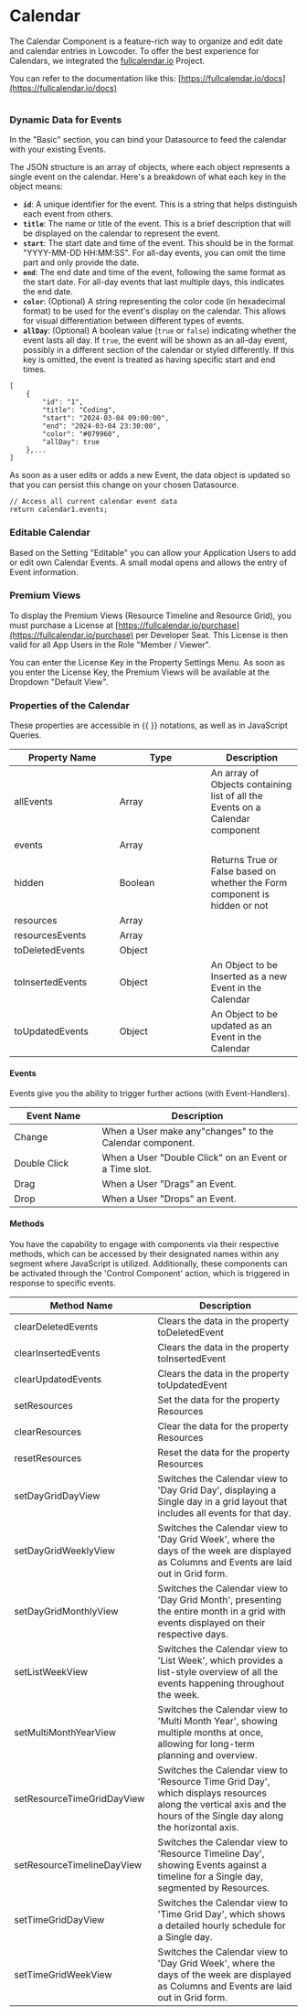 # Calendar

The Calendar Component is a feature-rich way to organize and edit date and calendar entries in Lowcoder. To offer the best experience for Calendars, we integrated the [fullcalendar.io](https://fullcalendar.io/docs) Project.

You can refer to the documentation like this: [https://fullcalendar.io/docs](https://fullcalendar.io/docs)

<figure><img src="../../../../.gitbook/assets/Component Calendar  Overview.png" alt=""><figcaption></figcaption></figure>

### Dynamic Data for Events

In the "Basic" section, you can bind your Datasource to feed the calendar with your existing Events.

The JSON structure is an array of objects, where each object represents a single event on the calendar. Here's a breakdown of what each key in the object means:

* **`id`**: A unique identifier for the event. This is a string that helps distinguish each event from others.
* **`title`**: The name or title of the event. This is a brief description that will be displayed on the calendar to represent the event.
* **`start`**: The start date and time of the event. This should be in the format "YYYY-MM-DD HH:MM:SS". For all-day events, you can omit the time part and only provide the date.
* **`end`**: The end date and time of the event, following the same format as the start date. For all-day events that last multiple days, this indicates the end date.
* **`color`**: (Optional) A string representing the color code (in hexadecimal format) to be used for the event's display on the calendar. This allows for visual differentiation between different types of events.
* **`allDay`**: (Optional) A boolean value (`true` or `false`) indicating whether the event lasts all day. If `true`, the event will be shown as an all-day event, possibly in a different section of the calendar or styled differently. If this key is omitted, the event is treated as having specific start and end times.

```
[
    {
        "id": "1",
        "title": "Coding",
        "start": "2024-03-04 09:00:00",
        "end": "2024-03-04 23:30:00",
        "color": "#079968",
        "allDay": true
    },...
]
```

As soon as a user edits or adds a new Event, the data object is updated so that you can persist this change on your chosen Datasource.&#x20;

```
// Access all current calendar event data
return calendar1.events;
```

### Editable Calendar

Based on the Setting "Editable" you can allow your Application Users to add or edit own Calendar Events. A small modal opens and allows the entry of Event information.

### Premium Views

To display the Premium Views (Resource Timeline and Resource Grid), you must purchase a License at [https://fullcalendar.io/purchase](https://fullcalendar.io/purchase) per Developer Seat. This License is then valid for all App Users in the Role "Member / Viewer".

You can enter the License Key in the Property Settings Menu. As soon as you enter the License Key, the Premium Views will be available at the Dropdown "Default View".

### Properties of the Calendar

These properties are accessible in \{{ \}} notations, as well as in JavaScript Queries.&#x20;

<table><thead><tr><th width="168.40234375">Property Name</th><th width="144.2265625">Type</th><th>Description</th></tr></thead><tbody><tr><td>allEvents</td><td>Array</td><td>An array of Objects containing list of all the Events on a Calendar component</td></tr><tr><td>events</td><td>Array</td><td></td></tr><tr><td>hidden</td><td>Boolean</td><td>Returns True or False based on whether the Form component is hidden or not</td></tr><tr><td>resources</td><td>Array</td><td></td></tr><tr><td>resourcesEvents</td><td>Array</td><td></td></tr><tr><td>toDeletedEvents</td><td>Object</td><td></td></tr><tr><td>toInsertedEvents</td><td>Object</td><td>An Object to be Inserted as a new Event in the Calendar </td></tr><tr><td>toUpdatedEvents</td><td>Object</td><td>An Object to be updated as an Event in the Calendar</td></tr></tbody></table>

#### Events <a href="#events" id="events"></a>

Events give you the ability to trigger further actions (with Event-Handlers).

<table><thead><tr><th width="175.01953125">Event Name</th><th width="442.3671875">Description</th></tr></thead><tbody><tr><td>Change</td><td>When a User make any"changes" to the Calendar component.</td></tr><tr><td>Double Click</td><td>When a User "Double Click" on an Event or a Time slot.</td></tr><tr><td>Drag</td><td>When a User "Drags" an Event.</td></tr><tr><td>Drop</td><td>When a User "Drops" an Event.</td></tr></tbody></table>

#### Methods <a href="#methods" id="methods"></a>

You have the capability to engage with components via their respective methods, which can be accessed by their designated names within any segment where JavaScript is utilized. Additionally, these components can be activated through the 'Control Component' action, which is triggered in response to specific events.

<table><thead><tr><th width="247.83984375">Method Name</th><th width="446.3984375">Description</th></tr></thead><tbody><tr><td>clearDeletedEvents</td><td>Clears the data in the property toDeletedEvent</td></tr><tr><td>clearInsertedEvents</td><td>Clears the data in the property toInsertedEvent</td></tr><tr><td>clearUpdatedEvents</td><td>Clears the data in the property toUpdatedEvent</td></tr><tr><td>setResources</td><td>Set the data for the property Resources</td></tr><tr><td>clearResources</td><td>Clear the data for the property Resources</td></tr><tr><td>resetResources</td><td>Reset the data for the property Resources</td></tr><tr><td>setDayGridDayView</td><td>Switches the Calendar view to 'Day Grid Day', displaying a Single day in a grid layout that includes all events for that day.</td></tr><tr><td>setDayGridWeeklyView</td><td>Switches the Calendar view to 'Day Grid Week', where the days of the week are displayed as Columns and Events are laid out in Grid form.</td></tr><tr><td>setDayGridMonthlyView</td><td>Switches the Calendar view to 'Day Grid Month', presenting the entire month in a grid with events displayed on their respective days.</td></tr><tr><td>setListWeekView</td><td>Switches the Calendar view to 'List Week', which provides a list-style overview of all the events happening throughout the week.</td></tr><tr><td>setMultiMonthYearView</td><td>Switches the Calendar view to 'Multi Month Year', showing multiple months at once, allowing for long-term planning and overview.</td></tr><tr><td>setResourceTimeGridDayView</td><td>Switches the Calendar view to 'Resource Time Grid Day', which displays resources along the vertical axis and the hours of the Single day along the horizontal axis.</td></tr><tr><td>setResourceTimelineDayView</td><td>Switches the Calendar view to 'Resource Timeline Day', showing Events against a timeline for a Single day, segmented by Resources.</td></tr><tr><td>setTimeGridDayView</td><td>Switches the Calendar view to 'Time Grid Day', which shows a detailed hourly schedule for a Single day.</td></tr><tr><td>setTimeGridWeekView</td><td>Switches the Calendar view to 'Day Grid Week', where the days of the week are displayed as Columns and Events are laid out in Grid form.</td></tr></tbody></table>

